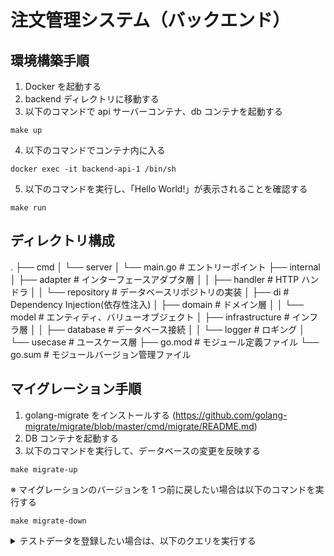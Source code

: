 # 注文管理システム（バックエンド）

## 環境構築手順

1. Docker を起動する
2. backend ディレクトリに移動する
3. 以下のコマンドで api サーバーコンテナ、db コンテナを起動する

```
make up
```

4. 以下のコマンドでコンテナ内に入る

```
docker exec -it backend-api-1 /bin/sh
```

5. 以下のコマンドを実行し、「Hello World!」が表示されることを確認する

```
make run
```

## ディレクトリ構成

.
├── cmd
│   └── server
│       └── main.go  # エントリーポイント
├── internal
│   ├── adapter  # インターフェースアダプタ層
│   │   ├── handler  # HTTP ハンドラ
│   │   └── repository  # データベースリポジトリの実装
│   ├── di  # Dependency Injection(依存性注入)
│   ├── domain  # ドメイン層
│   │   └── model  # エンティティ、バリューオブジェクト
│   ├── infrastructure  # インフラ層
│   │   ├── database  # データベース接続
│   │   └── logger  # ロギング
│   └── usecase  # ユースケース層
├── go.mod  # モジュール定義ファイル
└── go.sum  # モジュールバージョン管理ファイル


## マイグレーション手順

1. golang-migrate をインストールする (https://github.com/golang-migrate/migrate/blob/master/cmd/migrate/README.md)
2. DB コンテナを起動する
3. 以下のコマンドを実行して、データベースの変更を反映する

```
make migrate-up
```

※ マイグレーションのバージョンを 1 つ前に戻したい場合は以下のコマンドを実行する

```
make migrate-down
```

<details><summary>テストデータを登録したい場合は、以下のクエリを実行する</summary>

```
-- テストデータを `menus` テーブルに挿入
INSERT INTO `menus` (`name`, `price`, `available`, `created_at`, `updated_at`)
VALUES
    ('親子丼', 800.00, TRUE, NOW(), NOW()),
    ('アジフライ定食', 750.00, TRUE, NOW(), NOW()),
    ('長崎皿うどん', 850.00, TRUE, NOW(), NOW()),
    ('ハンバーグ定食', 850.00, TRUE, NOW(), NOW());

-- テストデータを `orders` テーブルに挿入
INSERT INTO `orders` (`numbered_ticket`, `order_date`, `total_amount`, `created_at`, `updated_at`)
VALUES
    (1, '2024-08-23 12:34:56', 2450.00, NOW(), NOW()),
    (2, '2024-08-23 13:45:00', 750.00, NOW(), NOW()),
    (3, '2024-08-23 14:15:30', 850.00, NOW(), NOW());

-- テストデータを `order_items` テーブルに挿入
INSERT INTO `order_items` (`order_id`, `menu_id`, `quantity`, `price`, `created_at`, `updated_at`)
VALUES
    (1, 1, 2, 800.00, NOW(), NOW()),
    (1, 3, 1, 850.00, NOW(), NOW()),
    (2, 2, 1, 750.00, NOW(), NOW()),
    (3, 4, 1, 850.00, NOW(), NOW());

-- テストデータを `daily_closings` テーブルに挿入
INSERT INTO `daily_closings` (`closing_date`, `total_sales`, `total_orders`, `total_voids`, `notes`, `created_at`, `updated_at`)
VALUES
    ('2024-08-23', 4050.00, 3, 0, 'No special notes.', NOW(), NOW());
```

</details>
